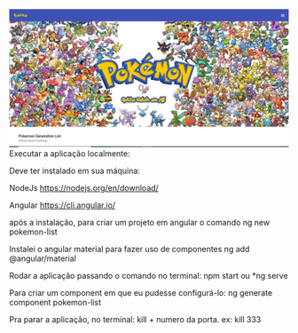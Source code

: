 ![image](https://github.com/CelesteBarreto/DeliveryMuchTest/blob/main/pokemon-list/src/assets/screenshot.png)
Executar a aplicação localmente:

Deve ter instalado em sua máquina:

NodeJs
https://nodejs.org/en/download/

Angular
https://cli.angular.io/

após a instalação, para criar um projeto em angular o comando 
ng new pokemon-list

Instalei o angular material para fazer uso de componentes
ng add @angular/material


Rodar a aplicação passando o comando no terminal: 
npm start   ou  *ng serve

Para criar um component em que eu pudesse configurá-lo:
ng generate component pokemon-list


Pra parar a aplicação, no terminal:
kill + numero da porta.  ex: kill 333


